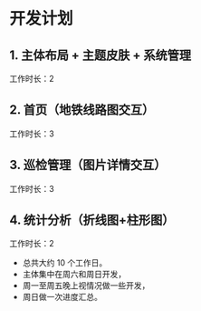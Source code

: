 # 开发计划

## 1. 主体布局 + 主题皮肤 + 系统管理
工作时长：2

## 2. 首页（地铁线路图交互）
工作时长：3

## 3. 巡检管理（图片详情交互）
工作时长：3

## 4. 统计分析（折线图+柱形图）
工作时长：2

+ 总共大约 10 个工作日。
+ 主体集中在周六和周日开发，
+ 周一至周五晚上视情况做一些开发，
+ 周日做一次进度汇总。

